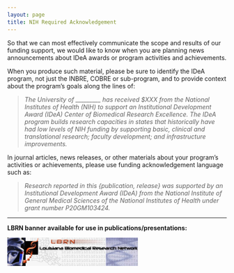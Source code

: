```yaml
---
layout: page
title: NIH Required Acknowledgement
---
```


So that we can most effectively communicate the scope and results of our funding support, we would like to know when you are planning news announcements about IDeA awards or program activities and achievements. 

When you produce such material, please be sure to identify the IDeA program, not just the INBRE, COBRE or sub-program, and to provide context about the program’s goals along the lines of:

> *The University of _________ has received $XXX from the National Institutes of Health (NIH) to support an Institutional Development Award (IDeA) Center of Biomedical Research Excellence. The IDeA program builds research capacities in states that historically have had low levels of NIH funding by supporting basic, clinical and translational research; faculty development; and infrastructure improvements.*

 In journal articles, news releases, or other materials about your program’s activities or achievements, please use funding acknowledgement language such as:

> *Research reported in this {publication, release} was supported by an Institutional Development Award (IDeA) from the National Institute of General Medical Sciences of the National Institutes of Health under grant number P20GM103424.*

---

**LBRN banner available for use in publications/presentations:**

<a href="/assets/images/lbrn.jpg"><img src="/assets/images/lbrn.jpg" width="300px" height="65px"></a>